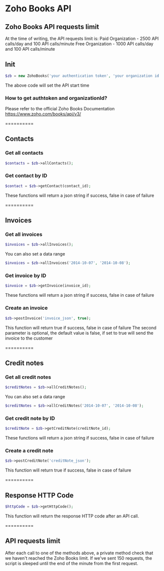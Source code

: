 Zoho Books API
==========

## Zoho Books API requests limit

At the time of writing, the API requests limit is:
     Paid Organization - 2500 API calls/day and 100 API calls/minute
     Free Organization - 1000 API calls/day and 100 API calls/minute


## Init

```php
$zb = new ZohoBooks('your authentication token', 'your organization id');
```

The above code will set the API start time

### How to get authtoken and organizationId?

Please refer to the official Zoho Books Documentation
https://www.zoho.com/books/api/v3/

==========

## Contacts

### Get all contacts

```php
$contacts = $zb->allContacts();
```

### Get contact by ID

```php
$contact = $zb->getContact(contact_id);
```

These functions will return a json string if success, false in case of failure

==========

## Invoices

### Get all invoices

```php
$invoices = $zb->allInvoices();
```

You can also set a data range
```php
$invoices = $zb->allInvoices('2014-10-07', '2014-10-08');
```

### Get invoice by ID

```php
$invoice = $zb->getInvoice(invoice_id);
```

These functions will return a json string if success, false in case of failure

### Create an invoice

```php
$zb->postInvoice('invoice_json', true);
```

This function will return true if success, false in case of failure
The second parameter is optional, the default value is false, if set to true will send the invoice to the customer

==========

## Credit notes

### Get all credit notes

```php
$creditNotes = $zb->allCreditNotes();
```

You can also set a data range
```php
$creditNotes = $zb->allCreditNotes('2014-10-07', '2014-10-08');
```

### Get credit note by ID

```php
$creditNote = $zb->getCreditNote(creditNote_id);
```

These functions will return a json string if success, false in case of failure

### Create a credit note

```php
$zb->postCreditNote('creditNote_json');
```

This function will return true if success, false in case of failure

==========

## Response HTTP Code

```php
$httpCode = $zb->getHttpCode();
```

This function will return the response HTTP code after an API call.

==========

## API requests limit

After each call to one of the methods above, a private method check that we haven't reached the Zoho Books limit.
If we've sent 150 requests, the script is sleeped until the end of the minute from the first request.

